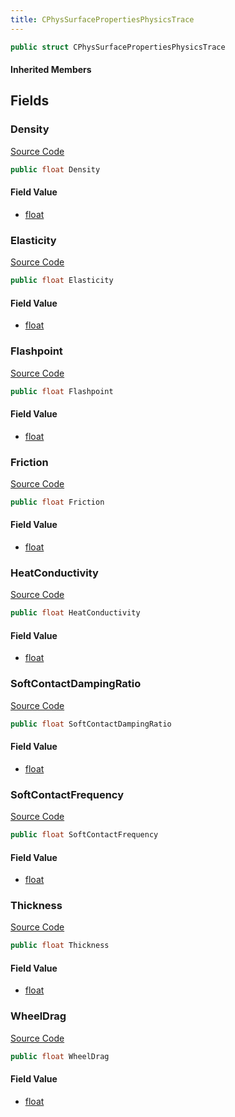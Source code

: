 ```yaml
---
title: CPhysSurfacePropertiesPhysicsTrace
---
```


```csharp
public struct CPhysSurfacePropertiesPhysicsTrace
```

#### Inherited Members

## Fields

### Density

[Source Code](https://github.com/swiftly-solution/swiftlys2/blob/beta/managed/src/SwiftlyS2.Shared/Natives/Structs/CPhysSurfacePropertiesPhysics.cs#L10)

```csharp
public float Density
```

#### Field Value

- [float](https://learn.microsoft.com/dotnet/api/system.single)

### Elasticity

[Source Code](https://github.com/swiftly-solution/swiftlys2/blob/beta/managed/src/SwiftlyS2.Shared/Natives/Structs/CPhysSurfacePropertiesPhysics.cs#L9)

```csharp
public float Elasticity
```

#### Field Value

- [float](https://learn.microsoft.com/dotnet/api/system.single)

### Flashpoint

[Source Code](https://github.com/swiftly-solution/swiftlys2/blob/beta/managed/src/SwiftlyS2.Shared/Natives/Structs/CPhysSurfacePropertiesPhysics.cs#L16)

```csharp
public float Flashpoint
```

#### Field Value

- [float](https://learn.microsoft.com/dotnet/api/system.single)

### Friction

[Source Code](https://github.com/swiftly-solution/swiftlys2/blob/beta/managed/src/SwiftlyS2.Shared/Natives/Structs/CPhysSurfacePropertiesPhysics.cs#L8)

```csharp
public float Friction
```

#### Field Value

- [float](https://learn.microsoft.com/dotnet/api/system.single)

### HeatConductivity

[Source Code](https://github.com/swiftly-solution/swiftlys2/blob/beta/managed/src/SwiftlyS2.Shared/Natives/Structs/CPhysSurfacePropertiesPhysics.cs#L15)

```csharp
public float HeatConductivity
```

#### Field Value

- [float](https://learn.microsoft.com/dotnet/api/system.single)

### SoftContactDampingRatio

[Source Code](https://github.com/swiftly-solution/swiftlys2/blob/beta/managed/src/SwiftlyS2.Shared/Natives/Structs/CPhysSurfacePropertiesPhysics.cs#L13)

```csharp
public float SoftContactDampingRatio
```

#### Field Value

- [float](https://learn.microsoft.com/dotnet/api/system.single)

### SoftContactFrequency

[Source Code](https://github.com/swiftly-solution/swiftlys2/blob/beta/managed/src/SwiftlyS2.Shared/Natives/Structs/CPhysSurfacePropertiesPhysics.cs#L12)

```csharp
public float SoftContactFrequency
```

#### Field Value

- [float](https://learn.microsoft.com/dotnet/api/system.single)

### Thickness

[Source Code](https://github.com/swiftly-solution/swiftlys2/blob/beta/managed/src/SwiftlyS2.Shared/Natives/Structs/CPhysSurfacePropertiesPhysics.cs#L11)

```csharp
public float Thickness
```

#### Field Value

- [float](https://learn.microsoft.com/dotnet/api/system.single)

### WheelDrag

[Source Code](https://github.com/swiftly-solution/swiftlys2/blob/beta/managed/src/SwiftlyS2.Shared/Natives/Structs/CPhysSurfacePropertiesPhysics.cs#L14)

```csharp
public float WheelDrag
```

#### Field Value

- [float](https://learn.microsoft.com/dotnet/api/system.single)

